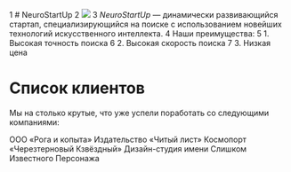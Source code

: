 1 # NeuroStartUp
2 ![](https://netology-code.github.io/git-homeworks/introduction/assets/logo.png)
3 *NeuroStartUp* — динамически развивающийся стартап, специализирующийся на поиске с использованием новейших технологий искусственного интеллекта.
4 Наши преимущества:
5 1. Высокая точность поиска
6 2. Высокая скорость поиска
7 3. Низкая цена
# Список клиентов
Мы на столько крутые, что уже успели поработать со следующими компаниями:

ООО «Рога и копыта»
Издательство «Читый лист»
Космопорт «Черезтерновый Кзвёздный»
Дизайн-студия имени Слишком Известного Персонажа